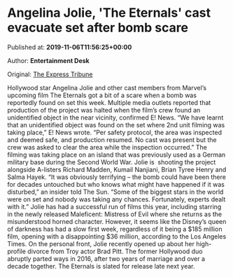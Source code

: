 
# Angelina Jolie, 'The Eternals' cast evacuate set after bomb scare

Published at: **2019-11-06T11:56:25+00:00**

Author: **Entertainment Desk**

Original: [The Express Tribune](https://tribune.com.pk/story/2094727/4-angelina-jolie-eternals-cast-evacuate-set-bomb-scare/)

Hollywood star Angelina Jolie and other cast members from Marvel’s upcoming film The Eternals got a bit of a scare when a bomb was reportedly found on set this week.
Multiple media outlets reported that production of the project was halted when the film’s crew found an unidentified object in the near vicinity, confirmed E! News.
“We have learnt that an unidentified object was found on the set where 2nd unit filming was taking place,” E! News wrote. “Per safety protocol, the area was inspected and deemed safe, and production resumed. No cast was present but the crew was asked to clear the area while the inspection occurred.”
The filming was taking place on an island that was previously used as a German military base during the Second World War. Jolie is  shooting the project alongside A-listers Richard Madden, Kumail Nanjiani, Brian Tyree Henry and Salma Hayek.
“It was obviously terrifying – the bomb could have been there for decades untouched but who knows what might have happened if it was disturbed,” an insider told The Sun. “Some of the biggest stars in the world were on set and nobody was taking any chances. Fortunately, experts dealt with it.”
Jolie has had a successful run of films this year, including starring in the newly released Maleficent: Mistress of Evil where she returns as the misunderstood horned character.
However, it seems like the Disney’s queen of darkness has had a slow first week, regardless of it being a $185 million film, opening with a disappointing $36 million, according to the Los Angeles Times.
On the personal front, Jolie recently opened up about her high-profile divorce from Troy actor Brad Pitt. The former Hollywood duo abruptly parted ways in 2016, after two years of marriage and over a decade together. The Eternals is slated for release late next year.
